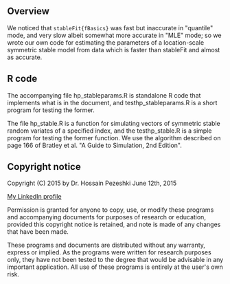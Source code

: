 ## Overview 
We noticed that `stableFit{fBasics}` 
was fast but inaccurate in "quantile" mode, and very slow albeit somewhat
more accurate in "MLE" mode; so we wrote
our own code for estimating the parameters of a location-scale symmetric stable
model from data which is faster than stableFit and almost as accurate.

## R code
The accompanying file hp_stableparams.R is standalone R code
that implements what is in the document, and testhp_stableparams.R 
is a short program for testing the former.

The file hp_stable.R is a function for simulating vectors of symmetric stable
random variates of a specified index, and the testhp_stable.R is
a simple program for testing the former function. We use the algorithm described
on page 166 of Bratley et al. "A Guide to Simulation, 2nd Edition".


## Copyright notice
Copyright (C) 2015 by Dr. Hossain Pezeshki June 12th, 2015

[My LinkedIn profile](https://ca.linkedin.com/pub/hossain-pezeshki/0/778/395)

Permission is granted for anyone to copy, use, or modify these
programs and accompanying documents for purposes of research or
education, provided this copyright notice is retained, and note is
made of any changes that have been made.
 
These programs and documents are distributed without any warranty,
express or implied.  As the programs were written for research
purposes only, they have not been tested to the degree that would be
advisable in any important application.  All use of these programs is
entirely at the user's own risk.
